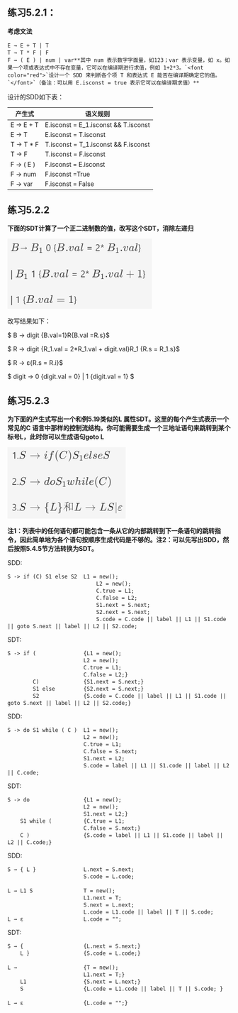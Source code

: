 ## 练习5.2.1：

**考虑文法**

    E → E + T | T
    T → T * F | F
    F → ( E ) | num | var**其中 num 表示数字字面量，如123；var 表示变量，如 x。如果一个项或表达式中不存在变量，它可以在编译期进行求值，例如 1+2*3。`<font color="red">`设计一个 SDD 来判断各个项 T 和表达式 E 能否在编译期确定它的值。`</font>`（备注：可以用 E.isconst = true 表示它可以在编译期求值）**

设计的SDD如下表：

| 产生式     | 语义规则                             |
| ---------- | ------------------------------------ |
| E → E + T | E.isconst = E_1.isconst && T.isconst |
| E → T     | E.isconst = T.isconst                |
| T → T * F | T.isconst = T_1.isconst && F.isconst |
| T → F     | T.isconst = F.isconst                |
| F → ( E ) | F.isconst = E.isconst                |
| F → num   | F.isconst =True                      |
| F → var   | F.isconst = False                    |

## 练习5.2.2

**下面的SDT计算了一个正二进制数的值，改写这个SDT，消除左递归**

![example1](../pics/homework9_1.png)

改写结果如下：

$ B → digit \{B.val=1\}R\{B.val =R.s\}$

$ R → digit \{R_1.val = 2*R_1.val + digit.val\}R_1 \{R.s = R_1.s\}$

$ R → ε\{R.s = R.i\}$

$ digit → 0 \{digit.val = 0\} | 1 \{digit.val = 1\} $

## 练习5.2.3

**为下面的产生式写出一个和例5.19类似的L 属性SDT。这里的每个产生式表示一个常见的C 语言中那样的控制流结构。你可能需要生成一个三地址语句来跳转到某个标号L，此时你可以生成语句goto L**

![example3](../pics/homework9_3.png)

**注1：列表中的任何语句都可能包含一条从它的内部跳转到下一条语句的跳转指令，因此简单地为各个语句按顺序生成代码是不够的。注2：可以先写出SDD，然后按照5.4.5节方法转换为SDT。**

SDD:

    S -> if (C) S1 else S2 	L1 = new();
                                L2 = new();
                                C.true = L1;
                                C.false = L2;
                                S1.next = S.next;
                                S2.next = S.next;
                                S.code = C.code || label || L1 || S1.code || goto S.next || label || L2 || S2.code;

SDT:

    S -> if (				{L1 = new();
                            L2 = new();
                            C.true = L1;
                            C.false = L2;}
            C) 				{S1.next = S.next;}
            S1 else 		{S2.next = S.next;}
            S2 				{S.code = C.code || label || L1 || S1.code || goto S.next || label || L2 || S2.code;}

SDD:

    S -> do S1 while ( C ) 	L1 = new();
                            L2 = new();
                            C.true = L1;
                            C.false = S.next;
                            S1.next = L2;
                            S.code = label || L1 || S1.code || label || L2 || C.code;

SDT:

    S -> do 				{L1 = new();
                            L2 = new();
                            S1.next = L2;}
        S1 while ( 			{C.true = L1;
                            C.false = S.next;}
        C ) 				{S.code = label || L1 || S1.code || label || L2 || C.code;}

SDD:

    S → { L }				L.next = S.next;
                            S.code = L.code;

    L → L1 S 				T = new();
                            L1.next = T;
                            S.next = L.next;
                            L.code = L1.code || label || T || S.code;
    L → ε 					L.code = "";

SDT:

    S → { 					{L.next = S.next;}
        L }					{S.code = L.code;}

    L → 					{T = new();
                            L1.next = T;}
        L1 					{S.next = L.next;}
        S 					{L.code = L1.code || label || T || S.code; }

    L → ε 					{L.code = "";}
